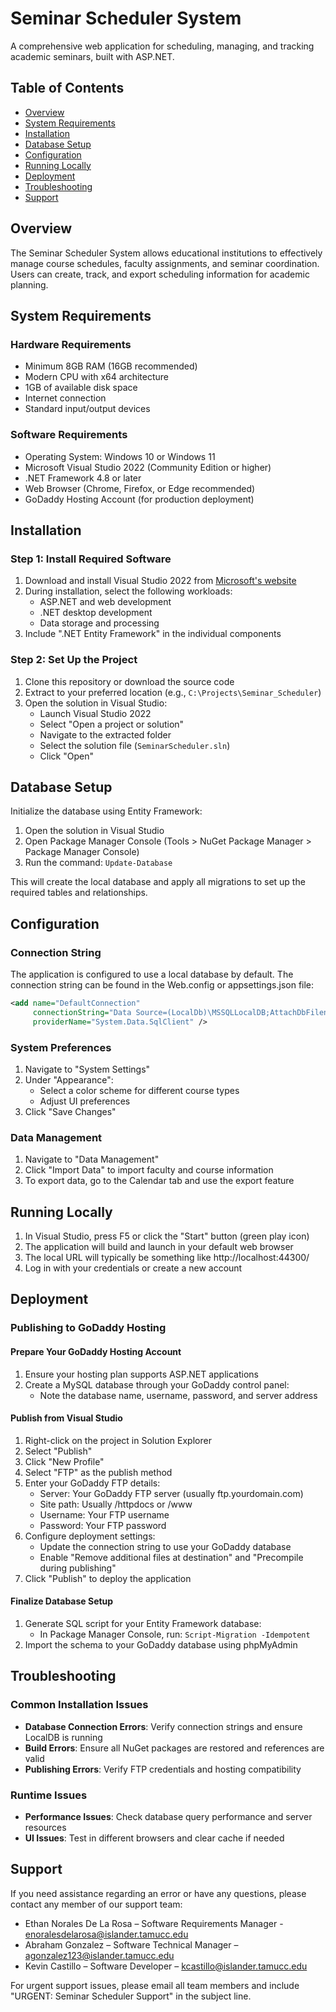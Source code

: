 # Seminar Scheduler System

A comprehensive web application for scheduling, managing, and tracking academic seminars, built with ASP.NET.

## Table of Contents
- [Overview](#overview)
- [System Requirements](#system-requirements)
- [Installation](#installation)
- [Database Setup](#database-setup)
- [Configuration](#configuration)
- [Running Locally](#running-locally)
- [Deployment](#deployment)
- [Troubleshooting](#troubleshooting)
- [Support](#support)

## Overview

The Seminar Scheduler System allows educational institutions to effectively manage course schedules, faculty assignments, and seminar coordination. Users can create, track, and export scheduling information for academic planning.

## System Requirements

### Hardware Requirements
- Minimum 8GB RAM (16GB recommended)
- Modern CPU with x64 architecture
- 1GB of available disk space
- Internet connection
- Standard input/output devices

### Software Requirements
- Operating System: Windows 10 or Windows 11
- Microsoft Visual Studio 2022 (Community Edition or higher)
- .NET Framework 4.8 or later
- Web Browser (Chrome, Firefox, or Edge recommended)
- GoDaddy Hosting Account (for production deployment)

## Installation

### Step 1: Install Required Software
1. Download and install Visual Studio 2022 from [Microsoft's website](https://visualstudio.microsoft.com/downloads/)
2. During installation, select the following workloads:
   - ASP.NET and web development
   - .NET desktop development
   - Data storage and processing
3. Include ".NET Entity Framework" in the individual components

### Step 2: Set Up the Project
1. Clone this repository or download the source code
2. Extract to your preferred location (e.g., `C:\Projects\Seminar_Scheduler`)
3. Open the solution in Visual Studio:
   - Launch Visual Studio 2022
   - Select "Open a project or solution"
   - Navigate to the extracted folder
   - Select the solution file (`SeminarScheduler.sln`)
   - Click "Open"

## Database Setup

Initialize the database using Entity Framework:

1. Open the solution in Visual Studio
2. Open Package Manager Console (Tools > NuGet Package Manager > Package Manager Console)
3. Run the command: `Update-Database`

This will create the local database and apply all migrations to set up the required tables and relationships.

## Configuration

### Connection String
The application is configured to use a local database by default. The connection string can be found in the Web.config or appsettings.json file:

```xml
<add name="DefaultConnection" 
     connectionString="Data Source=(LocalDb)\MSSQLLocalDB;AttachDbFilename=|DataDirectory|\SeminarScheduler.mdf;Initial Catalog=SeminarScheduler;Integrated Security=True" 
     providerName="System.Data.SqlClient" />
```

### System Preferences
1. Navigate to "System Settings"
2. Under "Appearance":
   - Select a color scheme for different course types
   - Adjust UI preferences
3. Click "Save Changes"

### Data Management
1. Navigate to "Data Management"
2. Click "Import Data" to import faculty and course information
3. To export data, go to the Calendar tab and use the export feature

## Running Locally

1. In Visual Studio, press F5 or click the "Start" button (green play icon)
2. The application will build and launch in your default web browser
3. The local URL will typically be something like http://localhost:44300/
4. Log in with your credentials or create a new account

## Deployment

### Publishing to GoDaddy Hosting

#### Prepare Your GoDaddy Hosting Account
1. Ensure your hosting plan supports ASP.NET applications
2. Create a MySQL database through your GoDaddy control panel:
   - Note the database name, username, password, and server address

#### Publish from Visual Studio
1. Right-click on the project in Solution Explorer
2. Select "Publish"
3. Click "New Profile"
4. Select "FTP" as the publish method
5. Enter your GoDaddy FTP details:
   - Server: Your GoDaddy FTP server (usually ftp.yourdomain.com)
   - Site path: Usually /httpdocs or /www
   - Username: Your FTP username
   - Password: Your FTP password
6. Configure deployment settings:
   - Update the connection string to use your GoDaddy database
   - Enable "Remove additional files at destination" and "Precompile during publishing"
7. Click "Publish" to deploy the application

#### Finalize Database Setup
1. Generate SQL script for your Entity Framework database:
   - In Package Manager Console, run: `Script-Migration -Idempotent`
2. Import the schema to your GoDaddy database using phpMyAdmin

## Troubleshooting

### Common Installation Issues
- **Database Connection Errors**: Verify connection strings and ensure LocalDB is running
- **Build Errors**: Ensure all NuGet packages are restored and references are valid
- **Publishing Errors**: Verify FTP credentials and hosting compatibility

### Runtime Issues
- **Performance Issues**: Check database query performance and server resources
- **UI Issues**: Test in different browsers and clear cache if needed

## Support

If you need assistance regarding an error or have any questions, please contact any member of our support team:

- Ethan Norales De La Rosa – Software Requirements Manager - enoralesdelarosa@islander.tamucc.edu
- Abraham Gonzalez – Software Technical Manager – agonzalez123@islander.tamucc.edu
- Kevin Castillo – Software Developer – kcastillo@islander.tamucc.edu

For urgent support issues, please email all team members and include "URGENT: Seminar Scheduler Support" in the subject line.
